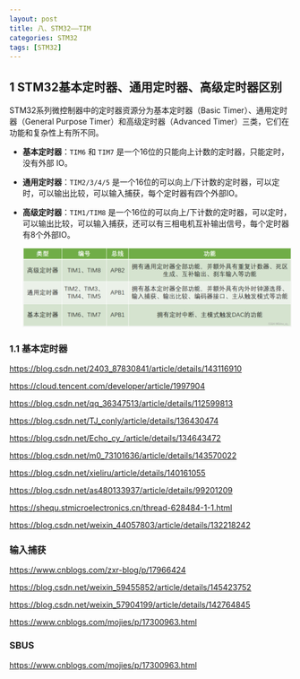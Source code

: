 ```yaml
---
layout: post
title: 八、STM32——TIM
categories: STM32
tags: [STM32]
---
```


## 1 STM32基本定时器、通用定时器、高级定时器区别

STM32系列微控制器中的定时器资源分为基本定时器（Basic Timer）、通用定时器（General Purpose Timer）和高级定时器（Advanced Timer）三类，它们在功能和复杂性上有所不同。

- **基本定时器**：`TIM6` 和 `TIM7` 是一个16位的只能向上计数的定时器，只能定时，没有外部 IO。

- **通用定时器**：`TIM2/3/4/5` 是一个16位的可以向上/下计数的定时器，可以定时，可以输出比较，可以输入捕获，每个定时器有四个外部IO。

- **高级定时器**：`TIM1/TIM8` 是一个16位的可以向上/下计数的定时器，可以定时，可以输出比较，可以输入捕获，还可以有三相电机互补输出信号，每个定时器有8个外部IO。


  ![alt text](image-1.png)

### 1.1 基本定时器

https://blog.csdn.net/2403_87830841/article/details/143116910

https://cloud.tencent.com/developer/article/1997904

https://blog.csdn.net/qq_36347513/article/details/112599813

https://blog.csdn.net/TJ_conly/article/details/136430474

https://blog.csdn.net/Echo_cy_/article/details/134643472

https://blog.csdn.net/m0_73101636/article/details/143570022

https://blog.csdn.net/xieliru/article/details/140161055

https://blog.csdn.net/as480133937/article/details/99201209

https://shequ.stmicroelectronics.cn/thread-628484-1-1.html

https://blog.csdn.net/weixin_44057803/article/details/132218242


### 输入捕获

https://www.cnblogs.com/zxr-blog/p/17966424

https://blog.csdn.net/weixin_59455852/article/details/145423752

https://blog.csdn.net/weixin_57904199/article/details/142764845


https://www.cnblogs.com/mojies/p/17300963.html

### SBUS

https://www.cnblogs.com/mojies/p/17300963.html